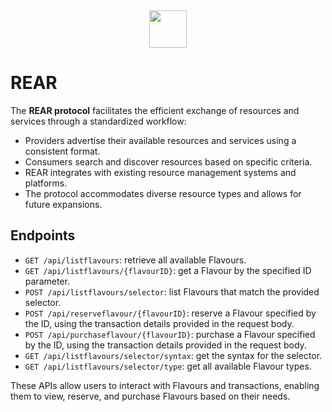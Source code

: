 
<div align="center">
<img src="https://drive.google.com/uc?id=1EcmbEcmvDJoPOH0_wHjY_poEuA52KMEP" height="60" />
</div>

# REAR

The **REAR protocol** facilitates the efficient exchange of resources and services through a standardized workflow:

- Providers advertise their available resources and services using a consistent format.
- Consumers search and discover resources based on specific criteria.
- REAR integrates with existing resource management systems and platforms.
- The protocol accommodates diverse resource types and allows for future expansions.

## Endpoints

- `GET /api/listflavours`: retrieve all available Flavours.
- `GET /api/listflavours/{flavourID}`: get a Flavour by the specified ID parameter.
- `POST /api/listflavours/selector`: list Flavours that match the provided selector.
- `POST /api/reserveflavour/{flavourID}`: reserve a Flavour specified by the ID, using the transaction details provided in the request body.
- `POST /api/purchaseflavour/{flavourID}`: purchase a Flavour specified by the ID, using the transaction details provided in the request body.
- `GET /api/listflavours/selector/syntax`: get the syntax for the selector.
- `GET /api/listflavours/selector/type`: get all available Flavour types.

These APIs allow users to interact with Flavours and transactions, enabling them to view, reserve, and purchase Flavours based on their needs.




